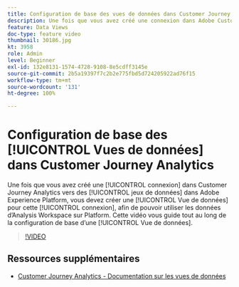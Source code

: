 ```yaml
---
title: Configuration de base des vues de données dans Customer Journey Analytics
description: Une fois que vous avez créé une connexion dans Adobe Customer Journey Analytics vers des jeux de données dans Adobe Experience Platform, vous devez créer une vue de données pour cette connexion. Cela vous permettra d’utiliser les données d’Analysis Workspace sur Platform. Cette vidéo vous guide tout au long de la configuration de base d’une Vue de données.
feature: Data Views
doc-type: feature video
thumbnail: 30186.jpg
kt: 3958
role: Admin
level: Beginner
exl-id: 132e8131-1574-4728-9108-8e5cdff3145e
source-git-commit: 2b5a19397f7c2b2e775fbd5d724205922ad76f15
workflow-type: tm+mt
source-wordcount: '131'
ht-degree: 100%

---
```


# Configuration de base des [!UICONTROL Vues de données] dans Customer Journey Analytics

Une fois que vous avez créé une [!UICONTROL connexion] dans Customer Journey Analytics vers des [!UICONTROL jeux de données] dans Adobe Experience Platform, vous devez créer une [!UICONTROL Vue de données] pour cette [!UICONTROL connexion], afin de pouvoir utiliser les données d’Analysis Workspace sur Platform. Cette vidéo vous guide tout au long de la configuration de base d’une [!UICONTROL Vue de données].

>[!VIDEO](https://video.tv.adobe.com/v/30186/?quality=12&enable10seconds=on&speedcontrol=on)

## Ressources supplémentaires

* [Customer Journey Analytics - Documentation sur les vues de données](https://experienceleague.adobe.com/docs/analytics-platform/using/cja-dataviews/create-dataview.html?lang=fr)
